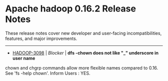 
<!---
# Licensed to the Apache Software Foundation (ASF) under one
# or more contributor license agreements.  See the NOTICE file
# distributed with this work for additional information
# regarding copyright ownership.  The ASF licenses this file
# to you under the Apache License, Version 2.0 (the
# "License"); you may not use this file except in compliance
# with the License.  You may obtain a copy of the License at
#
#     http://www.apache.org/licenses/LICENSE-2.0
#
# Unless required by applicable law or agreed to in writing, software
# distributed under the License is distributed on an "AS IS" BASIS,
# WITHOUT WARRANTIES OR CONDITIONS OF ANY KIND, either express or implied.
# See the License for the specific language governing permissions and
# limitations under the License.
-->
# Apache hadoop  0.16.2 Release Notes

These release notes cover new developer and user-facing incompatibilities, features, and major improvements.


---

* [HADOOP-3098](https://issues.apache.org/jira/browse/HADOOP-3098) | *Blocker* | **dfs -chown does not like "\_" underscore in user name**

chown and chgrp commands allow more flexible names compared to 0.16. See 'fs -help chown'. Inform Users : YES.



